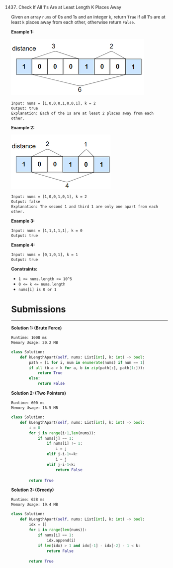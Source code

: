 1437. Check If All 1's Are at Least Length K Places Away

Given an array `nums` of 0s and 1s and an integer `k`, return `True` if all 1's are at least `k` places away from each other, otherwise return `False`.

 

**Example 1:**

![1437_sample_1_1791.png](img/1437_sample_1_1791.png)
```
Input: nums = [1,0,0,0,1,0,0,1], k = 2
Output: true
Explanation: Each of the 1s are at least 2 places away from each other.
```

**Example 2:**

![1437_sample_2_1791.png](img/1437_sample_2_1791.png)
```
Input: nums = [1,0,0,1,0,1], k = 2
Output: false
Explanation: The second 1 and third 1 are only one apart from each other.
```

**Example 3:**
```
Input: nums = [1,1,1,1,1], k = 0
Output: true
```

**Example 4:**
```
Input: nums = [0,1,0,1], k = 1
Output: true
```

**Constraints:**

* `1 <= nums.length <= 10^5`
* `0 <= k <= nums.length`
* `nums[i] is 0 or 1`

# Submissions
---
**Solution 1: (Brute Force)**
```
Runtime: 1008 ms
Memory Usage: 20.2 MB
```
```python
class Solution:
    def kLengthApart(self, nums: List[int], k: int) -> bool:
        path = [i for i, num in enumerate(nums) if num == 1]
        if all (b-a > k for a, b in zip(path[:], path[1:])):
            return True
        else:
            return False
```

**Solution 2: (Two Pointers)**
```
Runtime: 600 ms
Memory Usage: 16.5 MB
```
```python
class Solution:
    def kLengthApart(self, nums: List[int], k: int) -> bool:
        i = 0   
        for j in range(i+1,len(nums)):
            if nums[j] == 1:
                if nums[i] != 1:
                    i = j
                elif j-i-1>=k:
                    i = j
                elif j-i-1<k:
                    return False
                
        return True
```

**Solution 3: (Greedy)**
```
Runtime: 628 ms
Memory Usage: 19.4 MB
```
```python
class Solution:
    def kLengthApart(self, nums: List[int], k: int) -> bool:
        idx = []
        for i in range(len(nums)):
            if nums[i] == 1:
                idx.append(i)
            if len(idx) > 1 and idx[-1] - idx[-2] - 1 < k:
                return False

        return True
```